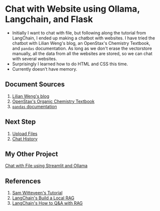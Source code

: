 # Chat with Website using Ollama, Langchain, and Flask

- Initially I want to chat with file, but following along the tutorial from LangChain, I ended up making a chatbot with websites. I have tried the chatbot with Lilian Weng's blog, an OpenStax's Chemistry Textbook, and `pandas` documentation. As long as we don't erase the vectorstore manually, all the data from all the websites are stored, so we can chat with several websites.
- Surprisingly I learned how to do HTML and CSS this time.
- Currently doesn't have memory.

## Document Sources
1. [Lilian Weng's blog](https://lilianweng.github.io/posts/2023-06-23-agent/)
2. [OpenStax's Organic Chemistry Textbook](https://openstax.org/books/organic-chemistry/pages/23-1-carbonyl-condensations-the-aldol-reaction)
3. [`pandas` documentation](https://pandas.pydata.org/docs/getting_started/intro_tutorials/01_table_oriented.html#min-tut-01-tableoriented)

## Next Step
1. [Upload Files](https://flask.palletsprojects.com/en/2.3.x/patterns/fileuploads/)
2. [Chat History](https://python.langchain.com/v0.2/docs/how_to/qa_chat_history_how_to/)

## My Other Project
[Chat with File using Streamlit and Ollama](https://github.com/RiaAyuP/ollamarag) 

## References
1. [Sam Witteveen's Tutorial](https://github.com/samwit/langchain-tutorials/tree/main/2024/gemma2_local_rag)
2. [LangChain's Build a Local RAG](https://python.langchain.com/v0.2/docs/tutorials/local_rag/)
3. [LangChain's How to Q&A with RAG](https://python.langchain.com/v0.2/docs/how_to/#qa-with-rag)